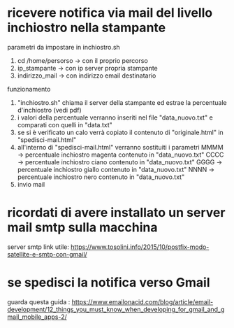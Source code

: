 # ricevere notifica via mail del livello inchiostro nella stampante

parametri da impostare in inchiostro.sh
1) cd /home/persorso -> con il proprio percorso 
2) ip_stampante -> con ip server propria stampante
3) indirizzo_mail -> con indirizzo email destinatario 

funzionamento
1) "inchiostro.sh" chiama il server della stampante ed estrae la percentuale d'inchiostro (vedi pdf)
2) i valori della percentuale verranno inseriti nel file "data_nuovo.txt" e comparati con quelli in "data.txt"
3) se si è verificato un calo verrà copiato il contenuto di "originale.html" in "spedisci-mail.html" 
4) all'interno di "spedisci-mail.html" verranno sostituiti i parametri 
  MMMM -> percentuale inchiostro magenta contenuto in "data_nuovo.txt"
  CCCC -> percentuale inchiostro ciano contenuto in "data_nuovo.txt"
  GGGG -> percentuale inchiostro giallo contenuto in "data_nuovo.txt"
  NNNN -> percentuale inchiostro nero contenuto in "data_nuovo.txt"
 5) invio mail

# ricordati di avere installato un server mail smtp sulla macchina 
server smtp link utile: https://www.tosolini.info/2015/10/postfix-modo-satellite-e-smtp-con-gmail/


# se spedisci la notifica verso Gmail  
guarda questa guida : https://www.emailonacid.com/blog/article/email-development/12_things_you_must_know_when_developing_for_gmail_and_gmail_mobile_apps-2/
